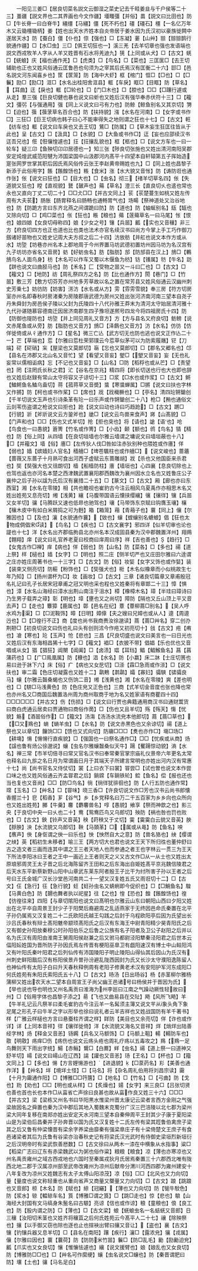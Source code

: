 <!-- { "loadSidebar": true } -->
　　一阳见三姜□【居良切菜名説文云御湿之菜史记去千畦姜韭与千户侯等二十三】畺疆【説文界也二其界画也今文作疆】壃疅彊【并俗】畕【説文曰比田也】防□【牛长脊一曰白脊牛】繮缰【马繮】僵【死不朽也】礓【礓石】橿【一名亿万年木又云锄橿锄柄】姜【姓也出天水齐姓本自炎帝居于姜水因为氏汉初以豪族徙闗中遂居天水】防【蚕白】僵【仆也】倞【强也】□【冻凝】葁【山艸】翞【翞翞鹊行貌通作疆】□【水□虫】三□【俱王切狂也一】溪三羌【去羊切章也强也发语端也説文西戎牧羊人字从人羊又姓晋有石水将羌迪九】猐【上同或从犬】□【古文】蜣□【蜣蜋】庆【福也通作羌】□【虎类】□【鸟名】□【菜也】三匡匩□【去王切辅助也正也又姓风俗通云匡鲁邑也句须为之宰其后氏焉汉有匡衡二十六】邼□【邑名説文河东闻喜乡也】筐【筐笼】防【海中大虾】框【棺门】恇□【□也】□【□鬤】劻□【劻□】洭□【水名出桂阳舍洭县】軭【车戾】眶□【目眶】防【草名】【耳曲】迋【戾也】軭【□轮也】□【门□木也】□【腔也】□□【□躟行遽或从走】羣三强【巨良切健也暴也说文曰蚚也又姓后汉有强华奉赤伏符十三】□【籕文】彊弜【与强通用】强【同上义说文曰弓有力也】防鲸【鲸鱼别名又其京切】勥□【迫也】蔃【蔃莍草名百合也】防【扶持貌】漒【水名在河南】□【女字或书作□】三狂□【巨王切病也韩子曰心不能审得失之地则谓之狂也十七】□【古文】軖【纺车也】軭【说文曰车戾也又去王切】鵟□【防属】□【草木妄生狂匡往皆从于此也】呈【古文】□【汲具】□【水貌】□【大鱼或书作□】迋【妄也应邵续汉书迋吾兄也】俇【俇儴惶遽也】抂【抂攘乱貌也】框【柩也】□【说文方车也一曰一轮车】疑三卬【鱼殃切卬卬居德也一】知三张【陟良切张施也又姓出清河南阳吴郡安定炖煌武威范阳犍为沛国梁国中山汲郡河内髙平十四望本自轩辕第五子挥始造寔张网罗世掌其职后因氏焉风俗传云张王李赵黄帝赐姓也九】□【同上姓也昌黎子新添于此俗用字】餦【餦餭饧也】粻【食米】涨【水大貌又音怅】防【诪防诳也通作张】伥【说文曰狂也】□【目大也】□【虫名】彻三【禇羊切草名四】伥【失道貌又狂也】瞠【直视貌】鼚【皷声也】薚【草名】澄三长【直良切乆也逺也常也永也又直向丁丈二切二十】□□仧□□【并古文同上】苌【苌楚蔓生如桃又姓左传周有大夫苌】肠胀【肠胃释名曰肠畅也通畅胃气也】场畼【祭神道处又治谷地也】防【防跪方言曰东齐北燕之间谓跪曰防】防【道也】防【蚰蜒别名】瓺【缻也又除向切】□【鸡□菜也】伥【狂也】粻【粮也】薚【蓫薚草名一曰马尾】怅【恨也】娘四娘【女良切母称四】娘【少女之号】镶【兵噐】瓤【实也又音穰】非三方【府良切四方也正也道也比也类也法术亦官名续汉书曰尚方今掌上手工巧作御刀劔诸好噐物也又姓史记周大夫方叔之后二十四】汸放舫【并舡也说文本作方或从水】坊埅【坊巷亦州名本上郡地周于今州界置马坊武德初置坊州因马坊为名汉宫有九子坊坊亦省名又音房】蚄【虸蚄虫名】肪【脂肪】邡【防邡县在汉上】鴋□【鷝鴋鸟名人面鸟身】枋【木名可以作车又蜀以木偃鱼为枋】钫【镬属】牥【牛名】趽【跰也说文曰曲胫马也】防【禾名】匚【受物之噐又一斗曰匚也】□【古文】□【籕文】□【地防】祊【周礼祭四方之名】防【比也通作方】閍【巷门】□【竹噐】敷三芳【敷方切芬芳亦州地多芳草故以名之置在常芳县又姓风俗通云汉幽州刺史芳乗七】妨彷防【妨害】淓汸【水名或从方】雱【雰雱雪貌】奉三房【符方切房室亦州名即春秋时房渚秦为房陵郡唐武德为房州又姓出张河济南河南三望本自尧子丹朱舜封为房邑侯子陵以父封为氏陵四十八代孙雅王莽末为清河太守始居清河雅十九代孙谌随慕容德南迁因居济南郡生四子豫坦遂熈号四龙今将四祖房氏十四】防【防御也隄防也】坊埅【并上同见周礼又音方】方【方与县名又府良切】鲂鳑【说文赤尾鱼或从旁】肪【脂肪也又音方】鴋□【泽鸆也又音方】汸【水名】仿彷【仿佯徙倚或从彳通作方】□【星名】微三亡亾【武方切无也防也逃也说文正作亾二十一】芒【草端也】莣【尔雅曰莣杜荣郭璞云今莣草似茅可以为防索履屩】铓【刀端】硭【硭硝】杗【屋梁也又莫郎切】朚【忘也又莫郎切】□【郡名又郷名也】邙【县名在沛郡又北山名又音忙】望【看望又音妄】朢□【朢又音妄】妄【无也礼妄常以儒相诟病】忘【不记也又音妄】□【山名】□防【稻稃也或从芒】□【责望也】罔【注罔氏长秋之君】汒【谷名在京兆】精四将【即长切送也行也大也即也辞也又姓后赵録有常山太守将容又子谅切十三】□浆【□水也或作浆】□【古文】鳉【鰪鳉鱼名鰪乌盍切】蒋【菰蒋草又音奬】螀【寒螀蝉属】□摪【说文曰扶也字林又作摪】防【柯也或书作桨】□【席也】戕【戕樴橛也】□【亭名】清四玱锵鎗创【千羊切说文玉声也引诗条革有玱一曰乐声或作锵鎗创二十八】枪□【矟也通俗文云剡苇伤盗谓之枪说文曰拒也】跄【说文曰动也诗曰巧趋跄】□【古文】蹡□【行貌】斨【斧斨说文云方銎斧也】牄□【说文云鸟兽来食声】嶈【山髙貌】□【门声和也】□□【伤也又式羊切】抢【拒也突也】将【请也】謒【语也】呛【鸟食也一曰愚貌】篬箐【竹名或作箐】□【小齿】颡【额也】鸧【鸟名】锖【精也】防【俗上同】从四墙【在良切垣墙也尔雅云墙谓之墉说文曰墙垣蔽也十八】□【并籕文】墙【俗】廧□【左传狄人伐□咎如注赤狄别种也隈姓或作廧】佯【弱也】嫱【嫔嫱妇人官名】穑艢□【埤苍颿柱也或作艢□】【说文峻也】蔷蘠【蔷薇又东蔷子十月熟可食出河西子虚赋云东蔷雕胡】戕【杀也又他国臣来杀君也】奘【奘强大也又徂朗切】樯【船樯防柱】廧【墙垣也】心四襄【息良切除也上也驾也返也亦河名本楚之西津魏武置襄阳郡西魏改为襄州因水立名也又姓鲁庄公子襄仲之后子孙以諡为氏后汉有襄措二十五】□【篆文】□【古文】厢【廊也亦曰东西室】湘【水名在零陵】相【共也瞻视也崔豹古今注云相风乌夏禹作亦相思木名又姓出姓苑又息亮切】缃【浅黄】纕【马腹带国语云懐挟缨纕】忀【忀徉】镶【兵噐又女羊切】骧【马腾跃又速也低昻也驰驾也】瓖【马带饰东京赋曰钩膺玉瓖】欀【欀木皮中有如白米屑捣之可为麪】箱【箱笼】葙【青葙子也】蘘【同上】儴【尔雅因也】□【及也】瀼【水貌通作蘘】【敓也】蠰【螳蠰别名螗蜋】倡【狂也太物成倜倡宋读】【鸟名】□【疾也】□【古文襄字】邪四详【似羊切审也论也諟也十七】洋【水名出齐郡临胊县北亦州名本汉成固县秦为汉中郡魏置洋州】翔鴹【翺翔】庠【说文曰礼官养老夏曰校商曰庠周曰序】祥【吉也善也】【趋行】□【女鬼古作□禅】痒【病也】佯【弱也】防【山名】防【菜各】□【多也】禓【道上祭】样【槌也】嫱【女字】□【明也】照二庄【侧羊切严也又庄田尔雅曰六逹谓之庄亦姓庄周著书也一十三字】□【古文】防【俗】妆娤【女字又饰也或作娤】装【装束又侧亮切】防糚【粉饰也】□【奘强犬也】梉【木名似橡章而小似桃故生七年乃知】□【扬州谓杯为□】妆【画妆】□【古文】三章【诸良切篇章又章甫殷冠名礼记曰孔子长居宋冠章甫之冠又明也采也程也又姓秦将有章邯二十三】慞【惧也】漳【水名山海经曰漳水出荆山南注于沮水】樟【橡樟木名】璋【半珪曰璋诗曰乃生男子载弄之璋】彰【明也】墇【壅也又之尚切】障防【隔也又丘山顶上平又音去声】□【走也】麞獐【鹿属也】鄣【邑名在纪】蔁【蔁柳蔏□别名】【吴人呼水鸡为渠】□【□泥鞍饰】暲【日明】嫜傽【夫之嫂曰兄嫜也或从人】遧【周遧迃也】□【□徨行不正】商【度也尚书我商赉汝徐邈读】蔏【蔏□艸名】穿二创刅荆刱□【初良切说文曰伤也礼曰头有创则沭今作疮又初亮切十】戗【古文】疮【痏也】凔【寒也】玱【玉声】怆【悲也】三昌【尺良切盛也说文曰美言也一曰日光也又姓后汉有东海相昌狶十七字】□【籕文】裮□【衣披不带】倡娼【乐也优也又音唱或从女】猖【猖狂】阊闛【阊阖】□【卤渍】琩【耳珰】鲳【鲳鯸鱼名】菖【菖蒲药也】□【广□鳯凰属】防【穅也】淐【水名】防【小嬴】床二牀【士庄切篑也易曰逊于牀下六】床【俗】疒【病也又女戹切】□漴【霖□急雨或作漴】□【说文扶也】审二霜【色庄切凝露也又姓十二】鹴鷞【鹔鹴】孀【寡妇】骦騻【骕骦良马】蠰【尔雅云齧桑蝎也又伤饷二音】缃【浅黄也】湘【水名在零陵】爽【差也明也】□【騯□马浅黄色】防【色庄皃又正色也】三商【式羊切金音度也张也降也常也亦州名又□商国后魏置洛州周为商州取商于地为名又姓家语有商瞿四十四】□□□□□□【并古文】伤【伤损】□【说文曰行贾也典籍通用商汉书曰通财鬻货曰商白虎通云居卖曰贾通物曰商俗作啇】□【伤也又且羊切】殇【殇天】慯【忧貌】觞【酒噐俗作】□【籀文】汤漡【汤汤水流皃本他郎切】蔏【蔏□草也】【□又鴹也】螪【螪羊虫】□【水名】防【说文赤黒色也又余谅切】禓【道上祭也又以章切】饟饷□□【馈也又式向切】防鬺□□□【煑也亦作□】塲□场□【耕塲】愓【愓愓行直疾貌】□【强国也一曰祭名通作□】□□【忧疾或从商】炀【諡也鲁有炀公徐邈说】蠰【虫名尔雅蠰齧桑似天牛】踼【矍踼惊动貌】滳【水名】禅三常【市羊切倍寻曰常又官名汉书曰奉常秦官掌宗庙礼仪景帝六年更名太常也释名曰九旂之名日月为常谓画日月于其端天子所建言常明也亦姓出河内汉有常惠十七】尚【尚书官名又侍仗切】裳【上曰衣下曰裳】甞尝□【试也曽也说文本作尝口味之也又姓风俗通云齐孟甞君之后】鋿鏛【车鋿铁轮】鲿【鱼名】偿【报也还也当也复也又音尚】□□【防□鸟名】徜【徜徉犹徘徊也】防【人行五防也通作常】瑺【玉名】□【艸名】□【甞味】晓三香□【许良切说文作□芳也汉书云尚书郎懐香握兰十】皀【稻香】芗【谷气】乡【乡党释名曰万二千五百家为乡乡向也众所向也又姓出姓苑】膷【牛羹】麘【麝麘兽名】啍【愚貌】飨享【祭而神歆之也】影三央【于良切中央一曰乆也二十】鸯【鸳鸯匹鸟又乌郎切】殃防【祸也咎也罚也败也】□【古文】鉠【铃声又音英】秧【莳秧又于丈切】霙【霙霙白云貌又音英】胦【脬胦】泱【水流貌又乌郎切】鞅【马頚革】□【属或从黾】防【鱼名】咉【噟声】佒【身伛谓之佒一曰乐也】怏【怏然自大之意】防【兽名狢也】紻【缨谓之紻】英【稻初生未移者】喻三王【两方切大也君也说文王天下所归徃也董仲舒曰古之造文者三画而连其中谓之王三者天地人也而参通之者王也字林云一贯三为王天下所法李阳冰曰王者之王中一画近上王者则天之义又古文作□从一从士也又姓出太原琅邪周灵王太子晋之后北海陈留齐王田和之后东海出自姫姓髙平京兆魏信陵君之后天水东平新蔡新野山阳中山章武东莱东阿者殷王子比干为纣所害子孙以王者之后号曰王氏金城广汉长沙堂邑河南共二十一望又汉复姓五氏又雨诳切十二】□【古文】仼【急行】彺【急行貌】蚟【蚟孙虫名又蜻蛚即今促织也】□【□鮹鱼名】騜【马黄白色】防【翿也舞者执以祀星】往【之也】惶【恐也】餭【餦餭饧也】徨【彷徨往来】四阳【与章切隂阳也说文曰髙明也尔雅云山东曰朝阳山西曰夕阳又姓出在北平夲自周景王封少子于阳樊后裔避周之乱适燕家于无终因邑命氏秦置在北平子孙仍属焉又汉复姓二十二氏欧阳氏越王勾践之后封于乌程欧阳亭后因为氏望出长沙吕氏春秋有辩士髙阳魋帝颛顼髙阳氏之后汉有东海王中尉青阳精少昊青阳氏之后又有御史孙阳放秦穆公时孙阳伯乐之后鲁之公族有名子阳者及卫公子赵阳之后并以名为氏汉有周阳由淮南王舅周阳侯赵兼之后又驸马都尉泾阳犨秦泾阳君之后世本云偪阳妘姓国为晋所防子孙因氏焉左传晋有梗阳巫臯卫有戯阳速汉有博士中山鲑阳鸿又有叶阳氏秦叶阳君之后列仙传有沛国陵阳子明止陵阳山得仙其后因山为氏汉有州刺史鲜阳戬后汉有栎阳侯景卉曽孙汾避乱陇西因封为氏又长沙太守濮阳逸陈留人也神仙传有太阳子白曰升天春秋释例周有老阳子修黄老术汉有安阳护军河东成阳□何氏姓苑有朱阳氏索阳氏五十八】□【古文】旸汤【日出旸谷】杨【赤茎柳尔雅杨蒲柳又姓出农天水二望本自周宣王子尚父幽王邑诸号曰杨侯并于晋因为氏】【举也说也导也明也又州名禹贡曰淮海为州李廵曰江南之气躁动厥性轻故曰州】□【俗用字体也昌黎子添之】昜【飞也又曲易县在交阯】飏【风所飞飏】羊【牛羊礼记云凡祭羊曰柔毛崔豹古今注云羊一名髯须主簿又说文芉从象头角下象足尾之形孔子曰牛羊之字以形举也徐曰说礼者云羊吉祥也又姓战国防有羊千著书】样【广雅云样槌也方言曰悬蚕柱齐谓之样】眻防【美目也又余亮切】佯【诈也或作详】详【上同本音祥】徉【忀徉徙倚】洋【水流貌又海名又音祥】烊【焇烊出陆善经字林】炀【释金又音恙】钖鐊【兵名又马额饰】□【马额上靻】輰【輰防车也】敭【明敭】疡痒□伤【疡伤也说文云疡头疮也周礼疗疡以五毒攻之】鴹【鴹一足鸟舞则天下雨出字统】鰑【赤鲡】鸉□【白鷢】蛘【虫名】禓【道上祭一曰道神又舒羊切】崵【说文曰崵山在辽西】諹【讙也又音恙】玚【玊名】□【杯也】□【籀文同上】□【多也】愓【方言娌愓游也】【进退貌】【□葲药名】羏【美善也通作洋】【艸名】垟【境垟土怪】□【马名】将【杂名周礼伯用将刘昌宗读】霷【十月为霷通作阳】□【博雅□□筕篖】□【地名】□【竹名】□【弓曲】防【戈也】劷【劝也】□□【明也或从样】□【炙燥也】婸【女字】来三良□【吕张切贤也善也首也长也本作□从畗省亡声徐曰良甚也故从畗作良又姓三十六】□□□【并古文】梁【梁栋又州名书曰华阳黒水惟梁州晋太康记云梁者言西方金刚之气强梁故因名之舜置也秦为汉中郡后其地入蜀魏末克蜀分广汉三巴涪陵以北七郡为梁州梁大同年复移在南郑亦姓出安定天水河南三望本自秦伸周平王封其少子康于夏阳梁山是为梁伯后昌秦并子孙奔晋以国为氏又汉复姓十二氏左传有梁其踁鲁伯禽庶子梁其之后又鲁有仲梁懐晋有梁余字养梁由靡秦有强梁臯庄子有十梁倚楚文王庶子有食邑诸梁者其后为氏鲁有谷梁亦治春秋史记有将梁氏汉光武时有侍御史梁垣烈新垣衍之后汉明帝时有梁武恢善厯数】□【古文徐曰从两木一渿在中横象从水指事】粱□【稻梁广志曰辽东有赤梁魏武以为粥也俗作粱】粮粮【粮食】凉【薄也亦寒凉也又州名禹贡雍州之域古西戎地也六国时至秦属戎狄月氏居焉秦置三十六郡西北唯有陇西北地二郡于汉属凉州部至武帝改雍州为凉州后献帝分渭川河西四郡为雍州建安十八年复改为凉州又姓魏志有太子太傅山阳凉茂】凉【俗】□□【北风也又力向切】量【量度也说文称轻重也从重向省声又商量又槩量又力向切】□【古文】踉【跳踉也又音郎】椋【木名】防【赋也】綡【冠纚】【薄也又力向切】防【牻牛駮色】防【浆水】辌【輼辌车名】筤【博雅□谓之筤】□【跳□走也】惊【悲也】駺【山海经大封国有文马缟身朱鬛名曰古駺】亮谅【信也或作谅】稂【童稂也】俍【良工也】防【股内谓之防】□【薄也】□【古文梁】蜋【蜣蜋虫名一名蛣蜣又音郎】日三穰【汝阳切禾茎也又姓齐将穰苴之后何氏姓苑云今髙平人二十七】禳【除殃祭也】攘【以手御又窃也除也逐也止也揎袂出臂曰攘又音让】【盗也】襄【古文】镶【钓镶兵器又息羊切】□【县名在南阳】躟【疾行】瀼□【露浓皃】獽【戎属】儴【尔雅曰因也】蘘【蘘荷】防【防防米竹噐】鬤□【防□乱毛】勷【劻勷迫皃】瓤【爪实也又女良切】懹【惟懹怯遽也】纕【说文援臂也】娘【娘乱也又女良切】防【博雅防□□也】□【艸名可作縻绠】蠰【虫名说文□蠰也】防【秦晋谓肥曰防】壤【土也】骧【马名足白】
